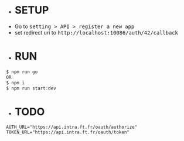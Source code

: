 - # SETUP
- Go to <kbd>setting > API > register a new app</kbd>
- set redirect uri to <kbd>http://localhost:10086/auth/42/callback</kbd>
- # RUN
```c
$ npm run go
OR
$ npm i
$ npm run start:dev
```
- # TODO
```
AUTH_URL="https://api.intra.ft.fr/oauth/authorize"
TOKEN_URL="https://api.intra.ft.fr/oauth/token"
```
